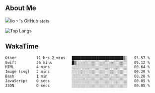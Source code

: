 ## About Me


![lio丶's GitHub stats](https://gh-readme-stats-zeta.vercel.app/api?username=lioitily&show_icons=true&count_private=true&include_all_commits=true&rank_icon=percentile)

![Top Langs](https://gh-readme-stats-zeta.vercel.app/api/top-langs/?username=lioitily)

<!--![lio丶's WakaTime stats](https://gh-readme-stats-zeta.vercel.app/api/wakatime?username=lioitily)-->

## WakaTime

<!--START_SECTION:waka-->

```txt
Other         11 hrs 2 mins   ███████████████████████▒░   93.57 %
Swift         36 mins         █▒░░░░░░░░░░░░░░░░░░░░░░░   05.12 %
HTML          4 mins          ░░░░░░░░░░░░░░░░░░░░░░░░░   00.64 %
Image (svg)   2 mins          ░░░░░░░░░░░░░░░░░░░░░░░░░   00.29 %
Bash          1 min           ░░░░░░░░░░░░░░░░░░░░░░░░░   00.28 %
JavaScript    0 secs          ░░░░░░░░░░░░░░░░░░░░░░░░░   00.05 %
JSON          0 secs          ░░░░░░░░░░░░░░░░░░░░░░░░░   00.05 %
```

<!--END_SECTION:waka-->

